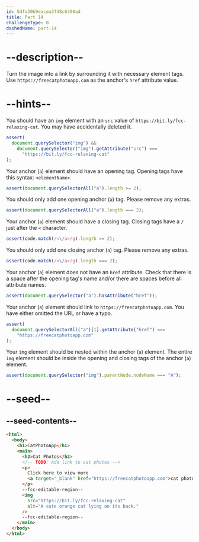 ```yaml
---
id: 5dfa30b9eacea3f48c6300ad
title: Part 14
challengeType: 0
dashedName: part-14
---
```


# --description--

Turn the image into a link by surrounding it with necessary element tags. Use `https://freecatphotoapp.com` as the anchor's `href` attribute value.

# --hints--

You should have an `img` element with an `src` value of `https://bit.ly/fcc-relaxing-cat`. You may have accidentally deleted it.

```js
assert(
  document.querySelector("img") &&
    document.querySelector("img").getAttribute("src") ===
      "https://bit.ly/fcc-relaxing-cat"
);
```

Your anchor (`a`) element should have an opening tag. Opening tags have this syntax: `<elementName>`.

```js
assert(document.querySelectorAll("a").length >= 2);
```

You should only add one opening anchor (`a`) tag. Please remove any extras.

```js
assert(document.querySelectorAll("a").length === 2);
```

Your anchor (`a`) element should have a closing tag. Closing tags have a `/` just after the `<` character.

```js
assert(code.match(/<\/a>/g).length >= 2);
```

You should only add one closing anchor (`a`) tag. Please remove any extras.

```js
assert(code.match(/<\/a>/g).length === 2);
```

Your anchor (`a`) element does not have an `href` attribute. Check that there is a space after the opening tag's name and/or there are spaces before all attribute names.

```js
assert(document.querySelector("a").hasAttribute("href"));
```

Your anchor (`a`) element should link to `https://freecatphotoapp.com`. You have either omitted the URL or have a typo.

```js
assert(
  document.querySelectorAll("a")[1].getAttribute("href") ===
    "https://freecatphotoapp.com"
);
```

Your `img` element should be nested within the anchor (`a`) element. The entire `img` element should be inside the opening and closing tags of the anchor (`a`) element.

```js
assert(document.querySelector("img").parentNode.nodeName === "A");
```

# --seed--

## --seed-contents--

```html
<html>
  <body>
    <h1>CatPhotoApp</h1>
    <main>
      <h2>Cat Photos</h2>
      <!-- TODO: Add link to cat photos -->
      <p>
        Click here to view more
        <a target="_blank" href="https://freecatphotoapp.com">cat photos</a>.
      </p>
      --fcc-editable-region--
      <img
        src="https://bit.ly/fcc-relaxing-cat"
        alt="A cute orange cat lying on its back."
      />
      --fcc-editable-region--
    </main>
  </body>
</html>
```
